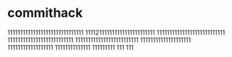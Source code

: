 # commithack
111111111111111111111111111111
111121111111111111111111111
111111111111111111111111111
11111111111111111111111111
1111111111111111111111111
11111111111111111111
111111111111111111
11111111111111
111111111
111
111
